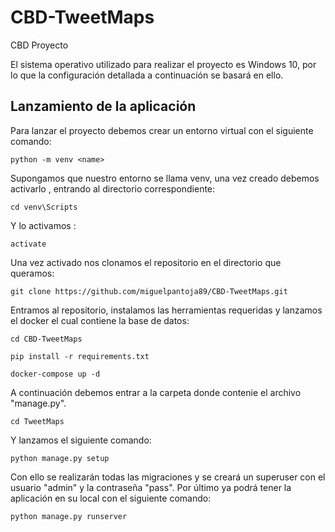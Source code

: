 # CBD-TweetMaps
CBD Proyecto

El sistema operativo utilizado para realizar el proyecto es Windows 10, por lo que la configuración detallada a continuación se basará en ello.

## Lanzamiento de la aplicación
Para lanzar el proyecto debemos crear un entorno virtual con el siguiente comando:

```python -m venv <name>```

Supongamos que nuestro entorno se llama venv, una vez creado debemos activarlo , entrando al directorio correspondiente:

```cd venv\Scripts```

Y lo activamos : 

```activate```

Una vez activado nos clonamos el repositorio en el directorio que queramos:

```git clone https://github.com/miguelpantoja89/CBD-TweetMaps.git```

Entramos al repositorio, instalamos las herramientas requeridas y lanzamos el docker el cual contiene la base de datos:

```cd CBD-TweetMaps```

```pip install -r requirements.txt```

```docker-compose up -d```

A continuación debemos entrar a la carpeta donde contenie el archivo "manage.py".

```cd TweetMaps```

Y lanzamos el siguiente comando:

```python manage.py setup```

Con ello se realizarán todas las migraciones y se creará un superuser con el usuario "admin" y la contraseña "pass". Por último ya podrá tener la aplicación en su local con el siguiente comando:

```python manage.py runserver```
